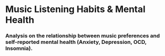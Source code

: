 # Music Listening Habits & Mental Health
### Analysis on the relationship between music preferences and self-reported mental health (Anxiety, Depression, OCD, Insomnia). 
